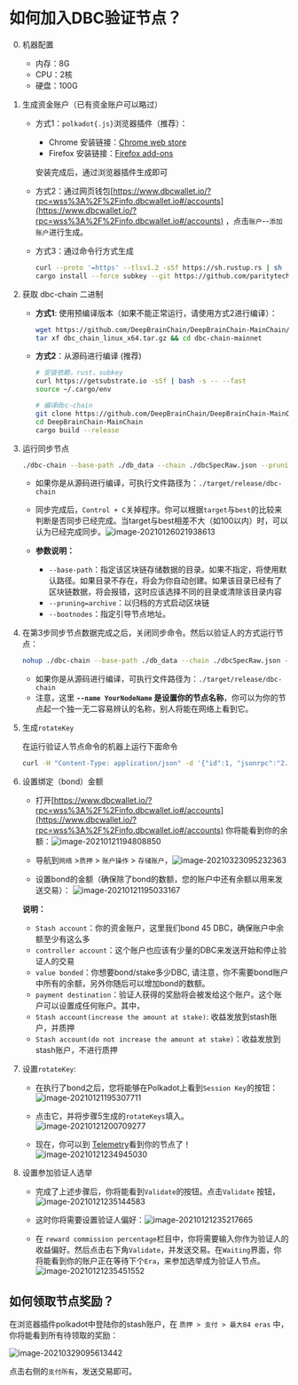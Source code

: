 # 如何加入DBC验证节点？

0. 机器配置
   + 内存：8G
   + CPU：2核
   + 硬盘：100G

1. 生成资金账户（已有资金账户可以略过）

   + 方式1：`polkadot{.js}`浏览器插件（推荐）：

     + Chrome 安装链接：[Chrome web store](https://chrome.google.com/webstore/detail/polkadot{js}-extension/mopnmbcafieddcagagdcbnhejhlodfdd)
     + Firefox 安装链接：[Firefox add-ons](https://addons.mozilla.org/en-US/firefox/addon/polkadot-js-extension/)

     安装完成后，通过浏览器插件生成即可

   + 方式2：通过网页钱包[https://www.dbcwallet.io/?rpc=wss%3A%2F%2Finfo.dbcwallet.io#/accounts](https://www.dbcwallet.io/?rpc=wss%3A%2F%2Finfo.dbcwallet.io#/accounts) ，点击`账户`--`添加账户`进行生成。

   + 方式3：通过命令行方式生成

     ```bash
     curl --proto '=https' --tlsv1.2 -sSf https://sh.rustup.rs | sh
     cargo install --force subkey --git https://github.com/paritytech/substrate --version 2.0.1 --locked
     ```

2. 获取 dbc-chain 二进制

   + **方式1**: 使用预编译版本（如果不能正常运行，请使用方式2进行编译）：

     ```bash
     wget https://github.com/DeepBrainChain/DeepBrainChain-MainChain/releases/download/v1/dbc_chain_linux_x64.tar.gz
     tar xf dbc_chain_linux_x64.tar.gz && cd dbc-chain-mainnet
     ```
     
   + **方式2**：从源码进行编译 (推荐)

     ```bash
     # 安装依赖，rust，subkey
     curl https://getsubstrate.io -sSf | bash -s -- --fast
     source ~/.cargo/env
     
     # 编译dbc-chain
     git clone https://github.com/DeepBrainChain/DeepBrainChain-MainChain.git
     cd DeepBrainChain-MainChain
     cargo build --release
     ```

3. 运行同步节点

   ```bash
   ./dbc-chain --base-path ./db_data --chain ./dbcSpecRaw.json --pruning archive --bootnodes /ip4/111.44.254.180/tcp/20337/p2p/12D3KooWNtUXjdy8Q9hvdJ35a1jWpPnVBRgpT7nP8LmEgBWGqTpm
   ```

   + 如果你是从源码进行编译，可执行文件路径为：`./target/release/dbc-chain`
   + 同步完成后，`Control + C`关掉程序。你可以根据`target`与`best`的比较来判断是否同步已经完成。当target与best相差不大（如100以内）时，可以认为已经完成同步。![image-20210126021938613](join_dbc_network.assets/image-20210126021938613.png)

   + **参数说明：**
     + `--base-path`：指定该区块链存储数据的目录。如果不指定，将使用默认路径。如果目录不存在，将会为你自动创建。如果该目录已经有了区块链数据，将会报错，这时应该选择不同的目录或清除该目录内容
     + `--pruning=archive`：以归档的方式启动区块链
     + `--bootnodes`：指定引导节点地址。

4. 在第3步同步节点数据完成之后，关闭同步命令。然后以验证人的方式运行节点：

   ```bash
   nohup ./dbc-chain --base-path ./db_data --chain ./dbcSpecRaw.json --validator --name YourNodeName --bootnodes /ip4/111.44.254.180/tcp/20337/p2p/12D3KooWNtUXjdy8Q9hvdJ35a1jWpPnVBRgpT7nP8LmEgBWGqTpm 1>dbc_node.log 2>&1 &
   ```

   + 如果你是从源码进行编译，可执行文件路径为：`./target/release/dbc-chain`
   + 注意，这里 **`--name YourNodeName` 是设置你的节点名称**，你可以为你的节点起一个独一无二容易辨认的名称，别人将能在网络上看到它。

5. 生成`rotateKey`

   在运行验证人节点命令的机器上运行下面命令

   ```bash
   curl -H "Content-Type: application/json" -d '{"id":1, "jsonrpc":"2.0", "method": "author_rotateKeys", "params":[]}' http://localhost:9933
   ```

6. 设置绑定（bond）金额

   + 打开[https://www.dbcwallet.io/?rpc=wss%3A%2F%2Finfo.dbcwallet.io#/accounts](https://www.dbcwallet.io/?rpc=wss%3A%2F%2Finfo.dbcwallet.io#/accounts)  你将能看到你的余额：![image-20210121194808850](join_dbc_network.assets/image-20210121194808850.png)

   + 导航到`网络` >`质押` > `账户操作` > `存储账户`，![image-20210323095232363](join_dbc_network.assets/image-20210323095232363.png)

   + 设置bond的金额（确保除了bond的数额，您的账户中还有余额以用来发送交易）： ![image-20210121195033167](join_dbc_network.assets/image-20210121195033167.png)

   **说明：**

   + `Stash account`：你的资金账户，这里我们bond 45 DBC，确保账户中余额至少有这么多
   + `controller account`：这个账户也应该有少量的DBC来发送开始和停止验证人的交易
   + `value bonded`：你想要bond/stake多少DBC, 请注意，你不需要bond账户中所有的余额，另外你随后可以增加bond的数额。
   + `payment destination`：验证人获得的奖励将会被发给这个账户。这个账户可以设置成任何账户。其中，
   + `Stash account(increase the amount at stake)`: 收益发放到stash账户，并质押
   + `Stash account(do not increase the amount at stake)`：收益发放到stash账户，不进行质押


7. 设置`rotateKey`:

   + 在执行了bond之后，您将能够在Polkadot上看到`Session Key`的按钮：![image-20210121195307711](join_dbc_network.assets/image-20210121195307711.png)

   + 点击它，并将步骤5生成的`rotateKeys`填入。 ![image-20210121200709277](join_dbc_network.assets/image-20210121200709277.png)

   + 现在，你可以到 [Telemetry](https://telemetry.polkadot.io/#list/DBC%20Mainnet)看到你的节点了！![image-20210121234945030](join_dbc_network.assets/image-20210121234945030.png)

8. 设置参加验证人选举

   + 完成了上述步骤后，你将能看到`Validate`的按钮。点击`Validate` 按钮，![image-20210121235144583](join_dbc_network.assets/image-20210121235144583.png)
   
   + 这时你将需要设置验证人偏好：![image-20210121235217665](join_dbc_network.assets/image-20210121235217665.png)
   
   + 在 `reward commission percentage`栏目中，你将需要输入你作为验证人的收益偏好。然后点击右下角`Validate`，并发送交易。在`Waiting`界面，你将能看到你的账户正在等待下个`Era`，来参加选举成为验证人节点。![image-20210121235451552](join_dbc_network.assets/image-20210121235451552.png)

## 如何领取节点奖励？

在浏览器插件polkadot中登陆你的stash账户，在 `质押 > 支付 > 最大84 eras` 中，你将能看到所有待领取的奖励：

![image-20210329095613442](join_dbc_network.assets/image-20210329095613442.png)



点击右侧的`支付所有`，发送交易即可。
